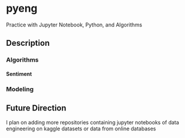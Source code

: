 # pyeng
Practice with Jupyter Notebook, Python, and Algorithms
## Description
### Algorithms
#### Sentiment 
#### 
### Modeling 
## Future Direction 
I plan on adding more repositories containing jupyter notebooks of data engineering on kaggle datasets or data from online databases
